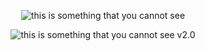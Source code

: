 <p align="center">
  <img align="center" src="https://github-readme-stats.vercel.app/api?username=sohrabhamza&theme=github_dark" alt="this is something that you cannot see">
</p>
<p align="center">
  <img align="center" src="https://github-readme-stats.vercel.app/api/top-langs/?username=sohrabhamza&theme=github_dark" alt="this is something that you cannot see v2.0">
</p>

